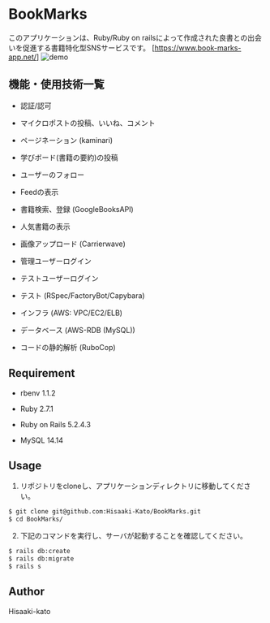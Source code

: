 # BookMarks
このアプリケーションは、Ruby/Ruby on railsによって作成された良書との出会いを促進する書籍特化型SNSサービスです。
[https://www.book-marks-app.net/]
![demo](https://raw.github.com/wiki/Hisaaki-Kato/BookMarks/images/screenshot.png)

## 機能・使用技術一覧

* 認証/認可

* マイクロポストの投稿、いいね、コメント

* ページネーション (kaminari)

* 学びボード(書籍の要約)の投稿

* ユーザーのフォロー

* Feedの表示

* 書籍検索、登録 (GoogleBooksAPI)

* 人気書籍の表示

* 画像アップロード (Carrierwave)

* 管理ユーザーログイン

* テストユーザーログイン

* テスト (RSpec/FactoryBot/Capybara)

* インフラ (AWS: VPC/EC2/ELB)

* データベース (AWS-RDB (MySQL))

* コードの静的解析 (RuboCop)

## Requirement

* rbenv 1.1.2

* Ruby 2.7.1

* Ruby on Rails 5.2.4.3

* MySQL 14.14

## Usage

1. リポジトリをcloneし、アプリケーションディレクトリに移動してください。
```bash
$ git clone git@github.com:Hisaaki-Kato/BookMarks.git
$ cd BookMarks/
```

2. 下記のコマンドを実行し、サーバが起動することを確認してください。
```bash
$ rails db:create
$ rails db:migrate
$ rails s
```
## Author
Hisaaki-kato
